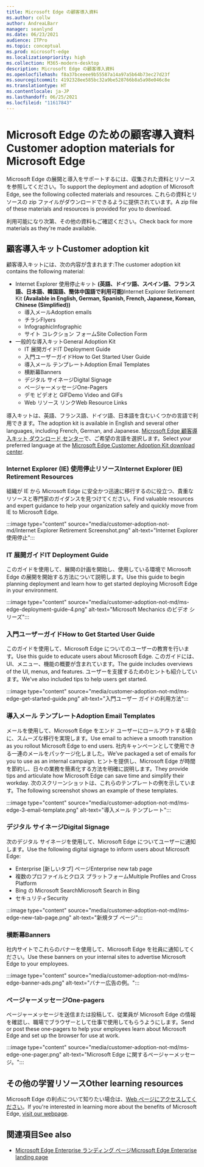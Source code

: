 ```yaml
---
title: Microsoft Edge の顧客導入資料
ms.author: collw
author: AndreaLBarr
manager: seanlynd
ms.date: 06/23/2021
audience: ITPro
ms.topic: conceptual
ms.prod: microsoft-edge
ms.localizationpriority: high
ms.collection: M365-modern-desktop
description: Microsoft Edge の顧客導入資料
ms.openlocfilehash: f8a37bceeee9b55587a14a97a5b64b73ec27d23f
ms.sourcegitcommit: 4192328ee585bc32a9be528766b8a5a98e046c8e
ms.translationtype: HT
ms.contentlocale: ja-JP
ms.lasthandoff: 06/25/2021
ms.locfileid: "11617843"
---
```

# <a name="customer-adoption-materials-for-microsoft-edge"></a><span data-ttu-id="af047-103">Microsoft Edge のための顧客導入資料</span><span class="sxs-lookup"><span data-stu-id="af047-103">Customer adoption materials for Microsoft Edge</span></span>

<span data-ttu-id="af047-104">Microsoft Edge の展開と導入をサポートするには、収集された資料とリソースを参照してください。</span><span class="sxs-lookup"><span data-stu-id="af047-104">To support the deployment and adoption of Microsoft Edge, see the following collected materials and resources.</span></span> <span data-ttu-id="af047-105">これらの資料とリソースの zip ファイルがダウンロードできるように提供されています。</span><span class="sxs-lookup"><span data-stu-id="af047-105">A zip file of these materials and resources is provided for you to download.</span></span>

<span data-ttu-id="af047-106">利用可能になり次第、その他の資料もご確認ください。</span><span class="sxs-lookup"><span data-stu-id="af047-106">Check back for more materials as they're made available.</span></span>

## <a name="customer-adoption-kit"></a><span data-ttu-id="af047-107">顧客導入キット</span><span class="sxs-lookup"><span data-stu-id="af047-107">Customer adoption kit</span></span>

<span data-ttu-id="af047-108">顧客導入キットには、次の内容が含まれます:</span><span class="sxs-lookup"><span data-stu-id="af047-108">The customer adoption kit contains the following material:</span></span>
- <span data-ttu-id="af047-109">Internet Explorer 使用停止キット **(英語、ドイツ語、スペイン語、フランス語、日本語、韓国語、簡体中国語で利用可能)**</span><span class="sxs-lookup"><span data-stu-id="af047-109">Internet Explorer Retirement Kit **(Available in English, German, Spanish, French, Japanese, Korean, Chinese (Simplified))**</span></span>
    - <span data-ttu-id="af047-110">導入メール</span><span class="sxs-lookup"><span data-stu-id="af047-110">Adoption emails</span></span>
    - <span data-ttu-id="af047-111">チラシ</span><span class="sxs-lookup"><span data-stu-id="af047-111">Flyers</span></span>
    - <span data-ttu-id="af047-112">Infographic</span><span class="sxs-lookup"><span data-stu-id="af047-112">Infographic</span></span>
    - <span data-ttu-id="af047-113">サイト コレクション フォーム</span><span class="sxs-lookup"><span data-stu-id="af047-113">Site Collection Form</span></span>
- <span data-ttu-id="af047-114">一般的な導入キット</span><span class="sxs-lookup"><span data-stu-id="af047-114">General Adoption Kit</span></span>
    - <span data-ttu-id="af047-115">IT 展開ガイド</span><span class="sxs-lookup"><span data-stu-id="af047-115">IT Deployment Guide</span></span>
    - <span data-ttu-id="af047-116">入門ユーザーガイド</span><span class="sxs-lookup"><span data-stu-id="af047-116">How to Get Started User Guide</span></span>
    - <span data-ttu-id="af047-117">導入メール テンプレート</span><span class="sxs-lookup"><span data-stu-id="af047-117">Adoption Email Templates</span></span>
    - <span data-ttu-id="af047-118">横断幕</span><span class="sxs-lookup"><span data-stu-id="af047-118">Banners</span></span>
    - <span data-ttu-id="af047-119">デジタル サイネージ</span><span class="sxs-lookup"><span data-stu-id="af047-119">Digital Signage</span></span>
    - <span data-ttu-id="af047-120">ページャーメッセージ</span><span class="sxs-lookup"><span data-stu-id="af047-120">One-Pagers</span></span>
    - <span data-ttu-id="af047-121">デモ ビデオと GIF</span><span class="sxs-lookup"><span data-stu-id="af047-121">Demo Video and GIFs</span></span>
    - <span data-ttu-id="af047-122">Web リソース リンク</span><span class="sxs-lookup"><span data-stu-id="af047-122">Web Resource Links</span></span>

<span data-ttu-id="af047-123">導入キットは、英語、フランス語、ドイツ語、日本語を含むいくつかの言語で利用できます。</span><span class="sxs-lookup"><span data-stu-id="af047-123">The adoption kit is available in English and several other languages, including French, German, and Japanese.</span></span> <span data-ttu-id="af047-124">[Microsoft Edge 顧客導入キット ダウンロード センター](https://www.microsoft.com/download/details.aspx?id=102119)で、ご希望の言語を選択します。</span><span class="sxs-lookup"><span data-stu-id="af047-124">Select your preferred language at the [Microsoft Edge Customer Adoption Kit download center](https://www.microsoft.com/download/details.aspx?id=102119).</span></span>

### <a name="internet-explorer-ie-retirement-resources"></a><span data-ttu-id="af047-125">Internet Explorer (IE) 使用停止リソース</span><span class="sxs-lookup"><span data-stu-id="af047-125">Internet Explorer (IE) Retirement Resources</span></span>

<span data-ttu-id="af047-126">組織が IE から Microsoft Edge に安全かつ迅速に移行するのに役立つ、貴重なリソースと専門家のガイダンスを見つけてください。</span><span class="sxs-lookup"><span data-stu-id="af047-126">Find valuable resources and expert guidance to help your organization safely and quickly move from IE to Microsoft Edge.</span></span>

:::image type="content" source="media/customer-adoption-not-md/Internet Explorer Retirement Screenshot.png" alt-text="Internet Explorer 使用停止":::

### <a name="it-deployment-guide"></a><span data-ttu-id="af047-128">IT 展開ガイド</span><span class="sxs-lookup"><span data-stu-id="af047-128">IT Deployment Guide</span></span>

<span data-ttu-id="af047-129">このガイドを使用して、展開の計画を開始し、使用している環境で Microsoft Edge の展開を開始する方法について説明します。</span><span class="sxs-lookup"><span data-stu-id="af047-129">Use this guide to begin planning deployment and learn how to get started deploying Microsoft Edge in your environment.</span></span>

:::image type="content" source="media/customer-adoption-not-md/ms-edge-deployment-guide-4.png" alt-text="Microsoft Mechanics のビデオ シリーズ":::

### <a name="how-to-get-started-user-guide"></a><span data-ttu-id="af047-131">入門ユーザーガイド</span><span class="sxs-lookup"><span data-stu-id="af047-131">How to Get Started User Guide</span></span>

<span data-ttu-id="af047-132">このガイドを使用して、Microsoft Edge についてのユーザーの教育を行います。</span><span class="sxs-lookup"><span data-stu-id="af047-132">Use this guide to educate users about Microsoft Edge.</span></span> <span data-ttu-id="af047-133">このガイドには、UI、メニュー、機能の概要が含まれています。</span><span class="sxs-lookup"><span data-stu-id="af047-133">The guide includes overviews of the UI, menus, and features.</span></span> <span data-ttu-id="af047-134">ユーザーを支援するためのヒントも紹介しています。</span><span class="sxs-lookup"><span data-stu-id="af047-134">We've also included tips to help users get started.</span></span>

:::image type="content" source="media/customer-adoption-not-md/ms-edge-get-started-guide.png" alt-text="入門ユーザー ガイドの利用方法":::

### <a name="adoption-email-templates"></a><span data-ttu-id="af047-136">導入メール テンプレート</span><span class="sxs-lookup"><span data-stu-id="af047-136">Adoption Email Templates</span></span>

<span data-ttu-id="af047-137">メールを使用して、Microsoft Edge をエンド ユーザーにロールアウトする場合に、スムーズな移行を実現します。</span><span class="sxs-lookup"><span data-stu-id="af047-137">Use email to achieve a smooth transition as you rollout Microsoft Edge to end users.</span></span> <span data-ttu-id="af047-138">社内キャンペーンとして使用できる一連のメールをパッケージ化しました。</span><span class="sxs-lookup"><span data-stu-id="af047-138">We’ve packaged a set of emails for you to use as an internal campaign.</span></span> <span data-ttu-id="af047-139">ヒントを提供し、Microsoft Edge が時間を節約し、日々の業務を簡素化する方法を明確に説明します。</span><span class="sxs-lookup"><span data-stu-id="af047-139">They provide tips and articulate how Microsoft Edge can save time and simplify their workday.</span></span> <span data-ttu-id="af047-140">次のスクリーンショットは、これらのテンプレートの例を示しています。</span><span class="sxs-lookup"><span data-stu-id="af047-140">The following screenshot shows an example of these templates.</span></span>

:::image type="content" source="media/customer-adoption-not-md/ms-edge-3-email-template.png" alt-text="導入メール テンプレート":::

### <a name="digital-signage"></a><span data-ttu-id="af047-142">デジタル サイネージ</span><span class="sxs-lookup"><span data-stu-id="af047-142">Digital Signage</span></span>

<span data-ttu-id="af047-143">次のデジタル サイネージを使用して、Microsoft Edge についてユーザーに通知します。</span><span class="sxs-lookup"><span data-stu-id="af047-143">Use the following digital signage to inform users about Microsoft Edge:</span></span>

- <span data-ttu-id="af047-144">Enterprise [新しいタブ] ページ</span><span class="sxs-lookup"><span data-stu-id="af047-144">Enterprise new tab page</span></span>
- <span data-ttu-id="af047-145">複数のプロファイルとクロス プラットフォーム</span><span class="sxs-lookup"><span data-stu-id="af047-145">Multiple Profiles and Cross Platform</span></span>
- <span data-ttu-id="af047-146">Bing の Microsoft Search</span><span class="sxs-lookup"><span data-stu-id="af047-146">Microsoft Search in Bing</span></span>
- <span data-ttu-id="af047-147">セキュリティ</span><span class="sxs-lookup"><span data-stu-id="af047-147">Security</span></span>

:::image type="content" source="media/customer-adoption-not-md/ms-edge-new-tab-page.png" alt-text="新規タブ ページ":::

### <a name="banners"></a><span data-ttu-id="af047-149">横断幕</span><span class="sxs-lookup"><span data-stu-id="af047-149">Banners</span></span>

<span data-ttu-id="af047-150">社内サイトでこれらのバナーを使用して、Microsoft Edge を社員に通知してください。</span><span class="sxs-lookup"><span data-stu-id="af047-150">Use these banners on your internal sites to advertise Microsoft Edge to your employees.</span></span>

:::image type="content" source="media/customer-adoption-not-md/ms-edge-banner-ads.png" alt-text="バナー広告の例。":::

### <a name="one-pagers"></a><span data-ttu-id="af047-152">ページャーメッセージ</span><span class="sxs-lookup"><span data-stu-id="af047-152">One-pagers</span></span>

<span data-ttu-id="af047-153">ページャーメッセージを送信または投稿して、従業員が Microsoft Edge の情報を確認し、職場でブラウザーとして仕事で使用してもらうようにします。</span><span class="sxs-lookup"><span data-stu-id="af047-153">Send or post these one-pagers to help your employees learn about Microsoft Edge and set up the browser for use at work.</span></span>

:::image type="content" source="media/customer-adoption-not-md/ms-edge-one-pager.png" alt-text="Microsoft Edge に関するページャーメッセージ。":::

## <a name="other-learning-resources"></a><span data-ttu-id="af047-155">その他の学習リソース</span><span class="sxs-lookup"><span data-stu-id="af047-155">Other learning resources</span></span>

<span data-ttu-id="af047-156">Microsoft Edge の利点について知りたい場合は、[Web ページにアクセスしてください](https://www.microsoft.com/edge/business)。</span><span class="sxs-lookup"><span data-stu-id="af047-156">If you're interested in learning more about the benefits of Microsoft Edge, [visit our webpage](https://www.microsoft.com/edge/business).</span></span>

## <a name="see-also"></a><span data-ttu-id="af047-157">関連項目</span><span class="sxs-lookup"><span data-stu-id="af047-157">See also</span></span>

- [<span data-ttu-id="af047-158">Microsoft Edge Enterprise ランディング ページ</span><span class="sxs-lookup"><span data-stu-id="af047-158">Microsoft Edge Enterprise landing page</span></span>](https://aka.ms/EdgeEnterprise)
